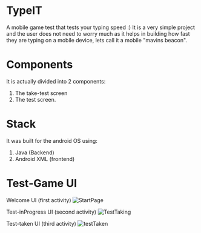 # TypeIT
A mobile game test that tests your typing speed :)
It is a very simple project and the user does not need to worry much as it helps in building how fast they are typing on a mobile device, lets call it a mobile "mavins beacon".

# Components
It is actually divided into 2 components:
1. The take-test screen
2. The test screen.

# Stack
It was built for the android OS using:
1. Java (Backend)
2. Android XML (frontend)

# Test-Game UI
Welcome UI (first activity)
![StartPage](https://user-images.githubusercontent.com/107740351/218145016-dd662c52-1c8a-4906-b16a-c896db156989.png)

Test-inProgress UI (second activity)
![TestTaking](https://user-images.githubusercontent.com/107740351/218145600-246d7a43-3408-4a1a-a0a3-7411e6db0013.png)


Test-taken UI (third activity)
![testTaken](https://user-images.githubusercontent.com/107740351/218145165-c899ce98-2c7f-48dc-a499-2bdead7cb1ca.png)
